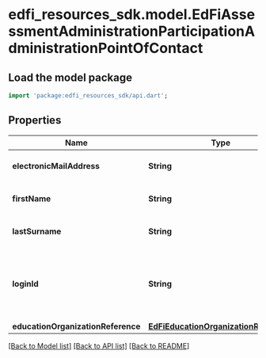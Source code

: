 # edfi_resources_sdk.model.EdFiAssessmentAdministrationParticipationAdministrationPointOfContact

## Load the model package
```dart
import 'package:edfi_resources_sdk/api.dart';
```

## Properties
Name | Type | Description | Notes
------------ | ------------- | ------------- | -------------
**electronicMailAddress** | **String** | The email address for the contact. | 
**firstName** | **String** | The contact's first name. | 
**lastSurname** | **String** | The contact's last name. | 
**loginId** | **String** | The login ID for the user; used for security access control interface. | [optional] 
**educationOrganizationReference** | [**EdFiEducationOrganizationReference**](EdFiEducationOrganizationReference.md) |  | 

[[Back to Model list]](../README.md#documentation-for-models) [[Back to API list]](../README.md#documentation-for-api-endpoints) [[Back to README]](../README.md)


